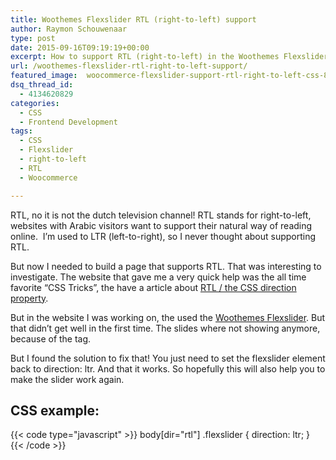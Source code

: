 ```yaml
---
title: Woothemes Flexslider RTL (right-to-left) support
author: Raymon Schouwenaar
type: post
date: 2015-09-16T09:19:19+00:00
excerpt: How to support RTL (right-to-left) in the Woothemes Flexslider of Woocommerce ? Pretty easy to fix with CSS! Check it out here!
url: /woothemes-flexslider-rtl-right-to-left-support/
featured_image:  woocommerce-flexslider-support-rtl-right-to-left-css-825x450.jpg
dsq_thread_id:
  - 4134620829
categories:
  - CSS
  - Frontend Development
tags:
  - CSS
  - Flexslider
  - right-to-left
  - RTL
  - Woocommerce

---
```

RTL, no it is not the dutch television channel! RTL stands for right-to-left, websites with Arabic visitors want to support their natural way of reading online.  I&#8217;m used to LTR (left-to-right), so I never thought about supporting RTL.

But now I needed to build a page that supports RTL. That was interesting to investigate. The website that gave me a very quick help was the all time favorite &#8220;CSS Tricks&#8221;, the have a article about <a href="https://css-tricks.com/almanac/properties/d/direction/" target="_blank">RTL / the CSS direction property</a>.

But in the website I was working on, the used the <a href="https://github.com/woothemes/FlexSlider" target="_blank">Woothemes Flexslider</a>. But that didn&#8217;t get well in the first time. The slides where not showing anymore, because of the <body dir=&#8221;rtl&#8221;> tag.

But I found the solution to fix that! You just need to set the flexslider element back to direction: ltr. And that it works. So hopefully this will also help you to make the slider work again.

## CSS example:

{{< code type="javascript" >}}
  body[dir="rtl"] .flexslider {
    direction: ltr;
  }
{{< /code >}}

&nbsp;